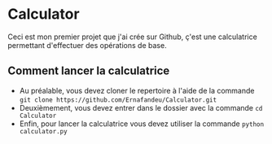 # Calculator

Ceci est mon premier projet que j'ai crée sur Github, ç'est une calculatrice permettant d'effectuer des opérations de base.

## Comment lancer la calculatrice

* Au préalable, vous devez cloner le repertoire à l'aide de la commande `git clone https://github.com/Ernafandeu/Calculator.git` 
* Deuxièmement, vous devez entrer dans le dossier avec la commande `cd Calculator` 
* Enfin, pour lancer la calculatrice vous devez utiliser la commande `python calculator.py`